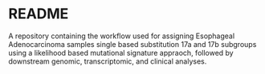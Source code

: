 # README

A repository containing the workflow used for assigning Esophageal Adenocarcinoma samples single based substitution 17a and 17b subgroups using a likelihood based mutational signature appraoch, followed by downstream genomic, transcriptomic, and clinical analyses. 